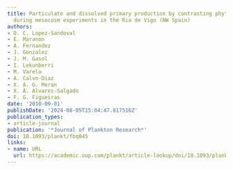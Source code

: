 ```yaml
---
title: Particulate and dissolved primary production by contrasting phytoplankton assemblages
  during mesocosm experiments in the Ria de Vigo (NW Spain)
authors:
- D. C. Lopez-Sandoval
- E. Maranon
- A. Fernandez
- J. Gonzalez
- J. M. Gasol
- I. Lekunberri
- M. Varela
- A. Calvo-Diaz
- X. A. G. Moran
- X. A. Alvarez-Salgado
- F. G. Figueiras
date: '2010-09-01'
publishDate: '2024-08-05T15:04:47.817516Z'
publication_types:
- article-journal
publication: '*Journal of Plankton Research*'
doi: 10.1093/plankt/fbq045
links:
- name: URL
  url: https://academic.oup.com/plankt/article-lookup/doi/10.1093/plankt/fbq045
---
```

